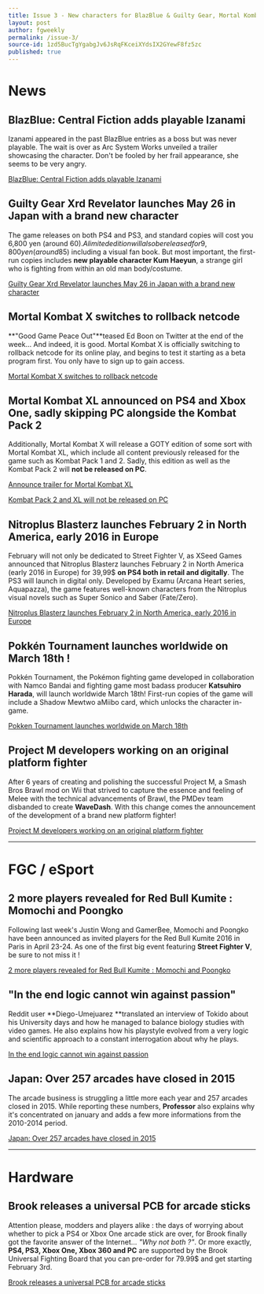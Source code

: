 ```yaml
---
title: Issue 3 - New characters for BlazBlue & Guilty Gear, Mortal Kombat XL announced, Momochi and Poongko at Red Bull Kumite...
layout: post
author: fgweekly
permalink: /issue-3/
source-id: 1zd5BucTgYgabgJv6JsRqFKceiXYdsIX2GYewF8fz5zc
published: true
---
```

# News

## BlazBlue: Central Fiction adds playable Izanami

Izanami appeared in the past BlazBlue entries as a boss but was never playable. The wait is over as Arc System Works unveiled a trailer showcasing the character. Don't be fooled by her frail appearance, she seems to be very angry.

[BlazBlue: Central Fiction adds playable Izanami](http://gematsu.com/2016/01/blazblue-central-fiction-hades-izanami-trailer)

## Guilty Gear Xrd Revelator launches May 26 in Japan with a brand new character

The game releases on both PS4 and PS3, and standard copies will cost you 6,800 yen (around 60$). A limited edition will also be released for 9,800 yen (around 85$) including a visual fan book. But most important, the first-run copies includes **new playable character Kum Haeyun**, a strange girl who is fighting from within an old man body/costume.

[Guilty Gear Xrd Revelator launches May 26 in Japan with a brand new character ](http://gematsu.com/2016/01/first-look-guilty-gear-xrd-revelator-new-fighter-kum-haehyun)

## Mortal Kombat X switches to rollback netcode

**"Good Game Peace Out"**teased Ed Boon on Twitter at the end of the week… And indeed, it is good. Mortal Kombat X is officially switching to rollback netcode for its online play, and  begins to test it starting as a beta program first. You only have to sign up to gain access.

[Mortal Kombat X switches to rollback netcode](http://shoryuken.com/2016/01/15/mortal-kombat-x-enhanced-online-beta-sign-ups-open-january-19/)

## Mortal Kombat XL announced on PS4 and Xbox One, sadly skipping PC alongside the Kombat Pack 2

Additionally, Mortal Kombat X will release a GOTY edition of some sort with Mortal Kombat XL, which include all content previously released for the game such as Kombat Pack 1 and 2. Sadly, this edition as well as the Kombat Pack 2 will **not be released on PC**.

[Announce trailer for Mortal Kombat XL](https://www.youtube.com/watch?v=TagYisYp-aQ)

[Kombat Pack 2 and XL will not be released on PC](http://testyourmight.com/threads/future-of-mkx-on-pc.58181/page-7#post-1999319)

## Nitroplus Blasterz launches February 2 in North America, early 2016 in Europe

February will not only be dedicated to Street Fighter V, as XSeed Games announced that Nitroplus Blasterz launches February 2 in North America (early 2016 in Europe) for 39,99$ **on PS4 both in retail and digitally**. The PS3 will launch in digital only. Developed by Examu (Arcana Heart series, Aquapazza), the game features well-known characters from the Nitroplus visual novels such as Super Sonico and Saber (Fate/Zero).

[Nitroplus Blasterz launches February 2 in North America, early 2016 in Europe](http://gematsu.com/2016/01/nitroplus-blasterz-launches-february-2-north-america)

## Pokkén Tournament launches worldwide on March 18th !

Pokkén Tournament, the Pokémon fighting game developed in collaboration with Namco Bandai and fighting game most badass producer **Katsuhiro Harada**, will launch worldwide March 18th! First-run copies of the game will include a Shadow Mewtwo aMiibo card, which unlocks the character in-game.

[Pokken Tournament launches worldwide on March 18th](http://gematsu.com/2016/01/nitroplus-blasterz-launches-february-2-north-america)

## Project M developers working on an original platform fighter

After 6 years of creating and polishing the successful Project M, a Smash Bros Brawl mod on Wii that strived to capture the essence and feeling of Melee with the technical advancements of Brawl, the PMDev team disbanded to create **WaveDash**. With this change comes the announcement of the development of a brand new platform fighter!

[Project M developers working on an original platform fighter](http://www.wavedash.com/blog/2016/1/11/lets-make-a-platform-fighter)

* * *


# FGC / eSport

## 2 more players revealed for Red Bull Kumite : Momochi and Poongko

Following last week's Justin Wong and GamerBee, Momochi and Poongko have been announced as invited players for the Red Bull Kumite 2016 in Paris in April 23-24. As one of the first big event featuring **Street Fighter V**, be sure to not miss it !

[2 more players revealed for Red Bull Kumite : Momochi and Poongko](https://www.facebook.com/events/1627871747476028/)

## "In the end logic cannot win against passion"

Reddit user **Diego-Umejuarez **translated an interview of Tokido about his University days and how he managed to balance biology studies with video games. He also explains how his playstyle evolved from a very logic and scientific approach to a constant interrogation about why he plays.

[In the end logic cannot win against passion ](https://www.reddit.com/r/StreetFighter/comments/40zq41/tokido_played_video_games_for_8_hours_everyday/)

## Japan: Over 257 arcades have closed in 2015

The arcade business is struggling a little more each year and 257 arcades closed in 2015. While reporting these numbers, **Professor** also explains why it's concentrated on january and adds a few more informations from the 2010-2014 period. 

[Japan: Over 257 arcades have closed in 2015](http://www.mmcafe.com/news/posts/10068.html)

* * *


# Hardware

## Brook releases a universal PCB for arcade sticks

Attention please, modders and players alike : the days of worrying about whether to pick a PS4 or Xbox One arcade stick are over, for Brook finally got the favorite answer of the Internet… *"Why not both ?"*. Or more exactly, **PS4, PS3, Xbox One, Xbox 360 and PC** are supported by the Brook Universal Fighting Board that you can pre-order for 79.99$ and get starting February 3rd.

[Brook releases a universal PCB for arcade sticks](http://arcadeshock.com/collections/brook/products/brook-universal-fighting-board-ps3-ps4-xbox-360-xbox-one-pc)

